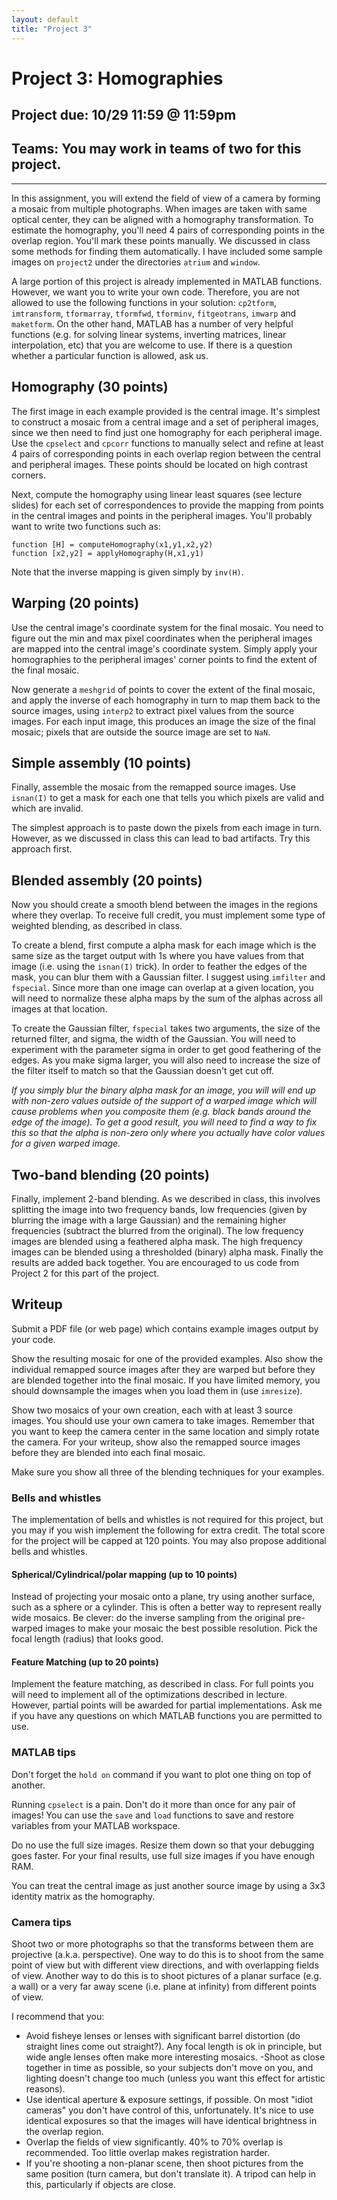 ```yaml
---
layout: default
title: "Project 3"
---
```


# Project 3: Homographies

## Project due: 10/29 11:59 @ 11:59pm

## Teams: You may work in teams of two for this project.

---

In this assignment, you will extend the field of view of a camera by forming a mosaic from multiple photographs. When images are taken with same optical center, they can be aligned with a homography transformation. To estimate the homography, you'll need 4 pairs of corresponding points in the overlap region. You'll mark these points manually. We discussed in class some methods for finding them automatically. I have included some sample images on `project2` under the directories `atrium` and `window`.

A large portion of this project is already implemented in MATLAB functions. However, we want you to write your own code.  Therefore, you are not allowed to use the following functions in your solution: `cp2tform`, `imtransform`, `tformarray`, `tformfwd`, `tforminv`,  `fitgeotrans`, `imwarp` and `maketform`. On the other hand, MATLAB has a number of very helpful functions (e.g. for solving linear systems, inverting matrices, linear interpolation, etc) that you are welcome to use. If there is a question whether a particular function is allowed, ask us. 

## Homography (30 points)
The first image in each example provided is the central image. It's simplest to construct a mosaic from a central image and a set of peripheral images, since we then need to find just one homography for each peripheral image. Use the `cpselect` and `cpcorr` functions to manually select and refine at least 4 pairs of corresponding points in each overlap region between the central and peripheral images. These points should be located on high contrast corners.

Next, compute the homography using linear least squares (see lecture slides) for each set of correspondences to provide the mapping from points in the central images and points in the peripheral images. You'll probably want to write two functions such as:

    function [H] = computeHomography(x1,y1,x2,y2)
    function [x2,y2] = applyHomography(H,x1,y1)

Note that the inverse mapping is given simply by `inv(H)`.

## Warping (20 points)

Use the central image's coordinate system for the final mosaic. You need to figure out the min and max pixel coordinates when the peripheral images are mapped into the central image's coordinate system. Simply apply your homographies to the peripheral images' corner points to find the extent of the final mosaic.

Now generate a `meshgrid` of points to cover the extent of the final mosaic, and apply the inverse of each homography in turn to map them back to the source images, using `interp2` to extract pixel values from the source images. For each input image, this produces an image the size of the final mosaic; pixels that are outside the source image are set to `NaN`. 

## Simple assembly (10 points)
Finally, assemble the mosaic from the remapped source images. Use `isnan(I)` to get a mask for each one that tells you which pixels are valid and which are invalid.

The simplest approach is to paste down the pixels from each image in turn. However, as we discussed in class this can lead to bad artifacts. Try this approach first.

## Blended assembly (20 points)
Now you should create a smooth blend between the images in the regions where they overlap. To receive full credit, you must implement some type of weighted blending, as described in class.

To create a blend, first compute a alpha mask for each image which is the same size as the target output with 1s where you have values from that image (i.e. using the `isnan(I)` trick). In order to feather the edges of the mask, you can blur them with a Gaussian filter. I suggest using `imfilter` and `fspecial`. Since more than one image can overlap at a given location, you will need to normalize these alpha maps by the sum of the alphas across all images at that location.

To create the Gaussian filter, `fspecial` takes two arguments, the size of the returned filter, and sigma, the width of the Gaussian. You will need to experiment with the parameter sigma in order to get good feathering of the edges. As you make sigma larger, you will also need to increase the size of the filter itself to match so that the Gaussian doesn't get cut off.

_If you simply blur the binary alpha mask for an image, you will will end up with non-zero values outside of the support of a warped image which will cause problems when you composite them (e.g. black bands around the edge of the image). To get a good result, you will need to find a way to fix this so that the alpha is non-zero only where you actually have color values for a given warped image._

## Two-band blending (20 points)
Finally, implement 2-band blending. As we described in class, this involves splitting the image into two frequency bands, low frequencies (given by blurring the image with a large Gaussian) and the remaining higher frequencies (subtract the blurred from the original). The low frequency images are blended using a feathered alpha mask. The high frequency images can be blended using a thresholded (binary) alpha mask. Finally the results are added back together. You are encouraged to us code from Project 2 for this part of the project.

## Writeup

Submit a PDF file (or web page) which contains example images output by your code.

Show the resulting mosaic for one of the provided examples. Also show the individual remapped source images after they are warped but before they are blended together into the final mosaic. If you have limited memory, you should downsample the images when you load them in (use `imresize`).

Show two mosaics of your own creation, each with at least 3 source images. You should use your own camera to take images. Remember that you want to keep the camera center in the same location and simply rotate the camera. For your writeup, show also the remapped source images before they are blended into each final mosaic.

Make sure you show all three of the blending techniques for your examples. 

### Bells and whistles

The implementation of bells and whistles is not required for this project, but you may if you wish implement the following for extra credit. The total score for the project will be capped at 120 points. You may also propose additional bells and whistles.

#### Spherical/Cylindrical/polar mapping (up to 10 points)

Instead of projecting your mosaic onto a plane, try using another surface, such as a sphere or a cylinder.  This is often a better way to represent really wide mosaics.  Be clever: do the inverse sampling from the original pre-warped images to make your mosaic the best possible resolution.  Pick the focal length (radius) that looks good.

#### Feature Matching (up to 20 points)

Implement the feature matching, as described in class. For full points you will need to implement all of the optimizations described in lecture. However, partial points will be awarded for partial implementations. Ask me if you have any questions on which MATLAB functions you are permitted to use.

### MATLAB tips

Don't forget the `hold on` command if you want to plot one thing on top of another.

Running `cpselect` is a pain. Don't do it more than once for any pair of images! You can use the `save` and `load` functions to save and restore variables from your MATLAB workspace.

Do no use the full size images. Resize them down so that your debugging goes faster. For your final results, use full size images if you have enough RAM.

You can treat the central image as just another source image by using a 3x3 identity matrix as the homography. 

### Camera tips
Shoot two or more photographs so that the transforms between them are projective (a.k.a. perspective). One way to do this is to shoot from the same point of view but with different view directions, and with overlapping fields of view. Another way to do this is to shoot pictures of a planar surface (e.g. a wall) or a very far away scene (i.e. plane at infinity) from different points of view.

I recommend that you:
 
- Avoid fisheye lenses or lenses with significant barrel distortion (do straight lines come out straight?). Any focal length is ok in principle, but wide angle lenses often make more interesting mosaics.
-Shoot as close together in time as possible, so your subjects don't move on you, and lighting doesn't change too much (unless you want this effect for artistic reasons). 
- Use identical aperture & exposure settings, if possible. On most "idiot cameras" you don't have control of this, unfortunately. It's nice to use identical exposures so that the images will have identical brightness in the overlap region.
- Overlap the fields of view significantly. 40% to 70% overlap is recommended. Too little overlap makes registration harder.
- If you're shooting a non-planar scene, then shoot pictures from the same position (turn camera, but don't translate it). A tripod can help in this, particularly if objects are close.


